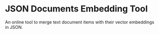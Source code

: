 # JSON Documents Embedding Tool

An online tool to merge text document items with their vector embeddings in JSON.
